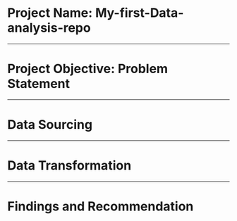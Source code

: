 # Project Name: My-first-Data-analysis-repo

---
# Project Objective: Problem Statement



---
# Data Sourcing



---
# Data Transformation



---
# Findings and Recommendation
